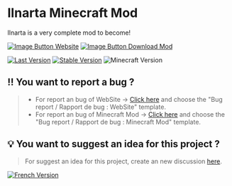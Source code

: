 # Ilnarta Minecraft Mod
Ilnarta is a very complete mod to become!

[![Image Button Website](https://img.shields.io/website?down_color=red&down_message=OFFLINE&style=for-the-badge&up_color=blue&up_message=ONLINE&url=https%3A%2F%2Filnarta.github.io&logo=FirefoxBrowser&logoColor=blue)]()    [![Image Button Download Mod](https://img.shields.io/badge/Forge-DOWNLOAD-orange?style=for-the-badge&logo=CurseForge&logoColor=orange)](https://www.curseforge.com/minecraft/mc-mods/ilnarta)

[![Last Version](https://img.shields.io/badge/Last%20version-V%200.14B-blue)](https://www.curseforge.com/minecraft/mc-mods/ilnarta/files/3651119) [![Stable Version](https://img.shields.io/badge/Stable%20version-V%200.13-green)](https://www.curseforge.com/minecraft/mc-mods/ilnarta/files/3649050) ![Minecraft Version](https://img.shields.io/badge/Minecraft%20version-1.17.1-important)

## :bangbang: You want to report a bug ?

> - For report an bug of WebSite -> [Click here](https://github.com/Ilnarta/Ilnarta/issues/new/choose) and choose the "Bug report / Rapport de bug : WebSite" template.
> - For report an bug of Minecraft Mod -> [Click here](https://github.com/Ilnarta/Ilnarta/issues/new/choose) and choose the "Bug report / Rapport de bug : Minecraft Mod" template.

## :bulb: You want to suggest an idea for this project ?

> For suggest an idea for this project, create an new discussion [here](https://github.com/Ilnarta/Ilnarta/discussions/new?category=ideas-suggestions).


[![French Version](https://img.shields.io/badge/French%20Version-🔗-9cf?labelColor=cornflowerblue&style=flat)](https://github.com/Ilnarta/Ilnarta/blob/main/README-FR.md)
